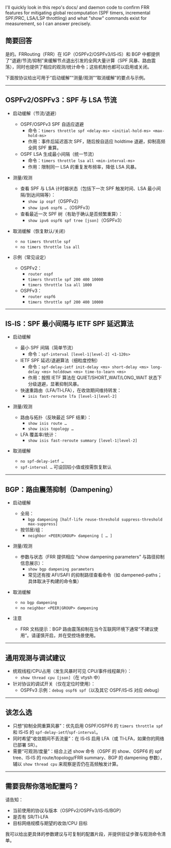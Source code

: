 I'll quickly look in this repo's docs/ and daemon code to confirm FRR features for mitigating global recomputation (SPF timers, incremental SPF/PRC, LSA/LSP throttling) and what "show" commands exist for measurement, so I can answer precisely.

## 简要回答

是的。FRRouting（FRR）在 IGP（OSPFv2/OSPFv3/IS‑IS）和 BGP 中都提供了“退避/节流/抑制”来缓解节点退出引发的全网大量计算（SPF 风暴、路由震荡），同时也提供了相应的观测/统计命令；这些机制也都可以启用或关闭。

下面按协议给出可用于“启动缓解”“测量/观测”“取消缓解”的要点与示例。

---

## OSPFv2/OSPFv3：SPF 与 LSA 节流

- 启动缓解（节流/退避）
  - OSPF/OSPFv3 SPF 自适应退避
    - 命令：`timers throttle spf <delay-ms> <initial-hold-ms> <max-hold-ms>`
    - 作用：事件后延迟首次 SPF，随后按自适应 holdtime 退避，抑制高频全网 SPF 重算。
  - OSPF LSA 生成最小间隔（统一节流）
    - 命令：`timers throttle lsa all <min-interval-ms>`
    - 作用：限制同一 LSA 的重复发布频率，降低 LSA 风暴。

- 测量/观测
  - 查看 SPF 与 LSA 计时器状态（包括下一次 SPF 触发时间、LSA 最小间隔/到达间隔等）：
    - `show ip ospf`（OSPFv2）
    - `show ipv6 ospf6 …`（OSPFv3）
  - 查看最近一次 SPF 树（有助于确认是否频繁重算）：
    - `show ipv6 ospf6 spf tree [json]`（OSPFv3）

- 取消缓解（恢复默认/关闭）
  - `no timers throttle spf`
  - `no timers throttle lsa all`

- 示例（常见设定）
  - OSPFv2：
    - `router ospf`
    - `timers throttle spf 200 400 10000`
    - `timers throttle lsa all 1000`
  - OSPFv3：
    - `router ospf6`
    - `timers throttle spf 200 400 10000`

---

## IS‑IS：SPF 最小间隔与 IETF SPF 延迟算法

- 启动缓解
  - 最小 SPF 间隔（简单节流）
    - 命令：`spf-interval [level-1|level-2] <1-120s>`
  - IETF SPF 延迟/退避算法（细粒度控制）
    - 命令：`spf-delay-ietf init-delay <ms> short-delay <ms> long-delay <ms> holddown <ms> time-to-learn <ms>`
    - 作用：按照 IETF 算法在 QUIET/SHORT_WAIT/LONG_WAIT 状态下分级退避，显著抑制风暴。
  - 快速重路由（LFA/TI‑LFA），在收敛期间维持转发：
    - `isis fast-reroute lfa [level-1|level-2]`

- 测量/观测
  - 路由与拓扑（反映最近 SPF 结果）：
    - `show isis route …`
    - `show isis topology …`
  - LFA 覆盖率/统计：
    - `show isis fast-reroute summary [level-1|level-2]`

- 取消缓解
  - `no spf-delay-ietf …`
  - `spf-interval …` 可设回较小值或按需恢复默认

---

## BGP：路由震荡抑制（Dampening）

- 启动缓解
  - 全局：
    - `bgp dampening [half-life reuse-threshold suppress-threshold max-suppress]`
  - 按邻居/组：
    - `neighbor <PEER|GROUP> dampening [ … ]`

- 测量/观测
  - 参数与状态（FRR 提供相应 “show dampening parameters” 与路径抑制信息展示）：
    - `show bgp dampening parameters`
    - 常见还有按 AFI/SAFI 的抑制路径查看命令（如 dampened-paths；具体取决于构建的命令集）

- 取消缓解
  - `no bgp dampening`
  - `no neighbor <PEER|GROUP> dampening`

- 注意
  - FRR 文档提示：BGP 路由震荡抑制在当今互联网环境下通常“不建议使用”。请谨慎开启，并在受控场景使用。

---

## 通用观测与调试建议

- 统观线程/CPU占用（发生风暴时可见 CPU/事件线程飙升）：
  - `show thread cpu [json]`（在 vtysh 中）
- 针对协议的调试开关（仅在定位时使用）：
  - OSPFv3 示例：`debug ospf6 spf`（以及其它 OSPF/IS‑IS 对应 debug）

---

## 该怎么选

- 只想“抑制全网重算风暴”：优先启用 OSPF/OSPF6 的 `timers throttle spf` 和 IS‑IS 的 `spf-delay-ietf`/`spf-interval`。
- 同时希望“收敛期间不丢流量”：在 IS‑IS 启用 LFA（或 TI‑LFA，如果你的网络已部署 SR）。
- 需要“可观测/度量”：结合上述 show 命令（OSPF 的 show、OSPF6 的 spf tree、IS‑IS 的 route/topology/FRR summary、BGP 的 dampening 参数），辅以 `show thread cpu` 来观察是否仍在高频触发计算。

---

## 需要我帮你落地配置吗？

请告知：
- 当前使用的协议与版本（OSPFv2/OSPFv3/IS‑IS/BGP）
- 是否有 SR/TI‑LFA
- 目标网络规模与期望的收敛/CPU 目标

我可以给出更具体的参数建议与可复制的配置片段，并提供验证步骤与观测命令清单。
